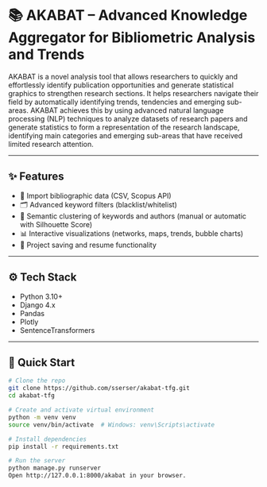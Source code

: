 # 📚 AKABAT – Advanced Knowledge Aggregator for Bibliometric Analysis and Trends
 
AKABAT is a novel analysis tool that allows researchers to quickly and effortlessly identify publication opportunities and generate statistical graphics to strengthen research sections. It helps researchers navigate their field by automatically identifying trends, tendencies and emerging sub-areas. AKABAT achieves this by using advanced natural language processing (NLP) techniques to analyze datasets of research papers and generate statistics to form a representation of the research landscape, identifying main categories and emerging sub-areas that have received limited research attention.

---

## ✨ Features

- 📂 Import bibliographic data (CSV, Scopus API)
- 🗂️ Advanced keyword filters (blacklist/whitelist)
- 🧠 Semantic clustering of keywords and authors (manual or automatic with Silhouette Score)
- 📊 Interactive visualizations (networks, maps, trends, bubble charts)
- 💾 Project saving and resume functionality

---

## ⚙️ Tech Stack

- Python 3.10+
- Django 4.x
- Pandas
- Plotly
- SentenceTransformers

---

## 🚀 Quick Start

```bash
# Clone the repo
git clone https://github.com/sserser/akabat-tfg.git
cd akabat-tfg

# Create and activate virtual environment
python -m venv venv
source venv/bin/activate  # Windows: venv\Scripts\activate

# Install dependencies
pip install -r requirements.txt

# Run the server
python manage.py runserver
Open http://127.0.0.1:8000/akabat in your browser.